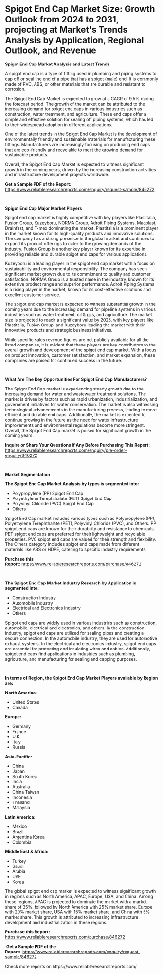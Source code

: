<p><h1>Spigot End Cap Market Size: Growth Outlook from 2024 to 2031, projecting at Market's Trends Analysis by Application, Regional Outlook, and Revenue</h1></p><p><strong>Spigot End Cap Market Analysis and Latest Trends</strong></p>
<p><p>A spigot end cap is a type of fitting used in plumbing and piping systems to cap off or seal the end of a pipe that has a spigot (male) end. It is commonly made of PVC, ABS, or other materials that are durable and resistant to corrosion.</p><p>The Spigot End Cap Market is expected to grow at a CAGR of 9.5% during the forecast period. The growth of the market can be attributed to the increasing demand for spigot end caps in various industries such as construction, water treatment, and agriculture. These end caps offer a simple and effective solution for sealing off piping systems, which has led to their widespread adoption in different applications.</p><p>One of the latest trends in the Spigot End Cap Market is the development of environmentally friendly and sustainable materials for manufacturing these fittings. Manufacturers are increasingly focusing on producing end caps that are eco-friendly and recyclable to meet the growing demand for sustainable products.</p><p>Overall, the Spigot End Cap Market is expected to witness significant growth in the coming years, driven by the increasing construction activities and infrastructure development projects worldwide.</p></p>
<p><strong>Get a Sample PDF of the Report:&nbsp;</strong> <a href="https://www.reliableresearchreports.com/enquiry/request-sample/846272">https://www.reliableresearchreports.com/enquiry/request-sample/846272</a></p>
<p>&nbsp;</p>
<p><strong>Spigot End Cap Major Market Players</strong></p>
<p><p>Spigot end cap market is highly competitive with key players like Plastitalia, Fusion Group, Kuzeyboru, NORMA Group, Adroit Piping Systems, Macplast, Drainfast, and T-mex dominating the market. Plastitalia is a prominent player in the market known for its high-quality products and innovative solutions. The company has a strong presence in the global market and continues to expand its product offerings to cater to the growing demands of the industry. Fusion Group is another key player known for its expertise in providing reliable and durable spigot end caps for various applications. </p><p>Kuzeyboru is a leading player in the spigot end cap market with a focus on sustainability and environmental responsibility. The company has seen significant market growth due to its commitment to quality and customer satisfaction. NORMA Group is a trusted name in the industry, known for its extensive product range and superior performance. Adroit Piping Systems is a rising player in the market, known for its cost-effective solutions and excellent customer service.</p><p>The spigot end cap market is expected to witness substantial growth in the coming years due to the increasing demand for pipeline systems in various industries such as water treatment, oil & gas, and agriculture. The market size is projected to reach a significant value by 2025, with key players like Plastitalia, Fusion Group, and Kuzeyboru leading the market with their innovative products and strategic business initiatives.</p><p>While specific sales revenue figures are not publicly available for all the listed companies, it is evident that these players are key contributors to the overall growth and development of the spigot end cap market. With a focus on product innovation, customer satisfaction, and market expansion, these companies are poised for continued success in the future.</p></p>
<p>&nbsp;</p>
<p><strong>What Are The Key Opportunities For Spigot End Cap Manufacturers?</strong></p>
<p><p>The Spigot End Cap market is experiencing steady growth due to the increasing demand for water and wastewater treatment solutions. The market is driven by factors such as rapid urbanization, industrialization, and government initiatives for water conservation. The market is also witnessing technological advancements in the manufacturing process, leading to more efficient and durable end caps. Additionally, the market is expected to continue growing in the future as the need for water infrastructure improvements and environmental regulations become more stringent. Overall, the Spigot End Cap market is poised for significant growth in the coming years.</p></p>
<p><strong>Inquire or Share Your Questions If Any Before Purchasing This Report:</strong> <a href="https://www.reliableresearchreports.com/enquiry/pre-order-enquiry/846272">https://www.reliableresearchreports.com/enquiry/pre-order-enquiry/846272</a></p>
<p>&nbsp;</p>
<p><strong>Market Segmentation</strong></p>
<p><strong>The Spigot End Cap Market Analysis by types is segmented into:</strong></p>
<p><ul><li>Polypropylene (PP) Spigot End Cap</li><li>Polyethylene Terephthalate (PET) Spigot End Cap</li><li>Polyvinyl Chloride (PVC) Spigot End Cap</li><li>Others</li></ul></p>
<p><p>Spigot End Cap market includes various types such as Polypropylene (PP), Polyethylene Terephthalate (PET), Polyvinyl Chloride (PVC), and Others. PP spigot end caps are known for their durability and resistance to chemicals. PET spigot end caps are preferred for their lightweight and recyclable properties. PVC spigot end caps are valued for their strength and flexibility. The Others category includes spigot end caps made from different materials like ABS or HDPE, catering to specific industry requirements.</p></p>
<p><strong>Purchase this Report:&nbsp;</strong><a href="https://www.reliableresearchreports.com/purchase/846272">https://www.reliableresearchreports.com/purchase/846272</a></p>
<p>&nbsp;</p>
<p><strong>The Spigot End Cap Market Industry Research by Application is segmented into:</strong></p>
<p><ul><li>Construction Industry</li><li>Automobile Industry</li><li>Electrical and Electronics Industry</li><li>Others</li></ul></p>
<p><p>Spigot end caps are widely used in various industries such as construction, automobile, electrical and electronics, and others. In the construction industry, spigot end caps are utilized for sealing pipes and creating a secure connection. In the automobile industry, they are used for automotive exhaust systems. In the electrical and electronics industry, spigot end caps are essential for protecting and insulating wires and cables. Additionally, spigot end caps find applications in industries such as plumbing, agriculture, and manufacturing for sealing and capping purposes.</p></p>
<p>&nbsp;</p>
<p><strong>In terms of Region, the Spigot End Cap Market Players available by Region are:</strong></p>
<p>
    <p> <strong> North America: </strong>
        <ul>
            <li>United States</li>
            <li>Canada</li>
        </ul>
        </p> 
    <p> <strong> Europe: </strong>
        <ul>
            <li>Germany</li>
            <li>France</li>
            <li>U.K.</li>
            <li>Italy</li>
            <li>Russia</li>
        </ul>
        </p> 
    <p> <strong> Asia-Pacific: </strong>
        <ul>
            <li>China</li>
            <li>Japan</li>
            <li>South Korea</li>
            <li>India</li>
            <li>Australia</li>
            <li>China Taiwan</li>
            <li>Indonesia</li>
            <li>Thailand</li>
            <li>Malaysia</li>
        </ul>
        </p> 
    <p> <strong> Latin America: </strong>
        <ul>
            <li>Mexico</li>
            <li>Brazil</li>
            <li>Argentina Korea</li>
            <li>Colombia</li>
        </ul>
        </p> 
    <p> <strong> Middle East & Africa: </strong>
        <ul>
            <li>Turkey</li>
            <li>Saudi</li>
            <li>Arabia</li>
            <li>UAE</li>
            <li>Korea</li>
        </ul>
    </p>
    </p>
<p><p>The global spigot end cap market is expected to witness significant growth in regions such as North America, APAC, Europe, USA, and China. Among these regions, APAC is projected to dominate the market with a market share of 35%, followed by North America with 25% market share, Europe with 20% market share, USA with 15% market share, and China with 5% market share. This growth is attributed to increasing infrastructure development and industrialization in these regions.</p></p>
<p><strong>Purchase this Report: </strong><a href="https://www.reliableresearchreports.com/purchase/846272">https://www.reliableresearchreports.com/purchase/846272</a></p>
<p>&nbsp;<strong>Get a Sample PDF of the Report:&nbsp;&nbsp;</strong><a href="https://www.reliableresearchreports.com/enquiry/request-sample/846272">https://www.reliableresearchreports.com/enquiry/request-sample/846272</a></p>
<p><strong></strong></p>
<p>Check more reports on https://www.reliableresearchreports.com/</p>